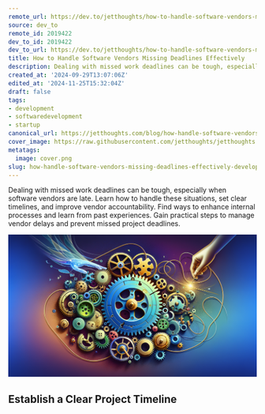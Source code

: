 ```yaml
---
remote_url: https://dev.to/jetthoughts/how-to-handle-software-vendors-missing-deadlines-effectively-20c2
source: dev_to
remote_id: 2019422
dev_to_id: 2019422
dev_to_url: https://dev.to/jetthoughts/how-to-handle-software-vendors-missing-deadlines-effectively-20c2
title: How to Handle Software Vendors Missing Deadlines Effectively
description: Dealing with missed work deadlines can be tough, especially when software vendors are late. Learn how...
created_at: '2024-09-29T13:07:06Z'
edited_at: '2024-11-25T15:32:04Z'
draft: false
tags:
- development
- softwaredevelopment
- startup
canonical_url: https://jetthoughts.com/blog/how-handle-software-vendors-missing-deadlines-effectively-development-softwaredevelopment/
cover_image: https://raw.githubusercontent.com/jetthoughts/jetthoughts.github.io/master/content/blog/how-handle-software-vendors-missing-deadlines-effectively-development-softwaredevelopment/cover.png
metatags:
  image: cover.png
slug: how-handle-software-vendors-missing-deadlines-effectively-development-softwaredevelopment
---
```

Dealing with missed work deadlines can be tough, especially when software vendors are late. Learn how to handle these situations, set clear timelines, and improve vendor accountability. Find ways to enhance internal processes and learn from past experiences. Gain practical steps to manage vendor delays and prevent missed project deadlines.

![multiple engines with golden floss around them](file_0.png)

Establish a Clear Project Timeline
-------------------------------